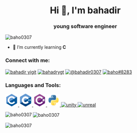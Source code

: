 <h1 align="center">Hi 👋, I'm bahadir</h1>
<h3 align="center">young software engineer</h3>

<p align="left"> <img src="https://komarev.com/ghpvc/?username=baho0307&label=Profile%20views&color=0e75b6&style=flat" alt="baho0307" /> </p>

- 🌱 I’m currently learning **C**

<h3 align="left">Connect with me:</h3>
<p align="left">
<a href="https://linkedin.com/in/bahadir-yigit-a43b08230" target="blank"><img align="center" src="https://raw.githubusercontent.com/rahuldkjain/github-profile-readme-generator/master/src/images/icons/Social/linked-in-alt.svg" alt="bahadir yigit" height="30" width="40" /></a>
<a href="https://instagram.com/bahadrygt" target="blank"><img align="center" src="https://raw.githubusercontent.com/rahuldkjain/github-profile-readme-generator/master/src/images/icons/Social/instagram.svg" alt="bahadrygt" height="30" width="40" /></a>
<a href="https://www.hackerrank.com/@bahadir0307" target="blank"><img align="center" src="https://raw.githubusercontent.com/rahuldkjain/github-profile-readme-generator/master/src/images/icons/Social/hackerrank.svg" alt="@bahadir0307" height="30" width="40" /></a>
<a href="https://discord.gg/baho#8283" target="blank"><img align="center" src="https://raw.githubusercontent.com/rahuldkjain/github-profile-readme-generator/master/src/images/icons/Social/discord.svg" alt="baho#8283" height="30" width="40" /></a>
</p>

<h3 align="left">Languages and Tools:</h3>
<p align="left"> <a href="https://www.cprogramming.com/" target="_blank" rel="noreferrer"> <img src="https://raw.githubusercontent.com/devicons/devicon/master/icons/c/c-original.svg" alt="c" width="40" height="40"/> </a> <a href="https://www.w3schools.com/cpp/" target="_blank" rel="noreferrer"> <img src="https://raw.githubusercontent.com/devicons/devicon/master/icons/cplusplus/cplusplus-original.svg" alt="cplusplus" width="40" height="40"/> </a> <a href="https://www.w3schools.com/cs/" target="_blank" rel="noreferrer"> <img src="https://raw.githubusercontent.com/devicons/devicon/master/icons/csharp/csharp-original.svg" alt="csharp" width="40" height="40"/> </a> <a href="https://www.python.org" target="_blank" rel="noreferrer"> <img src="https://raw.githubusercontent.com/devicons/devicon/master/icons/python/python-original.svg" alt="python" width="40" height="40"/> </a> <a href="https://unity.com/" target="_blank" rel="noreferrer"> <img src="https://www.vectorlogo.zone/logos/unity3d/unity3d-icon.svg" alt="unity" width="40" height="40"/> </a> <a href="https://unrealengine.com/" target="_blank" rel="noreferrer"> <img src="https://raw.githubusercontent.com/kenangundogan/fontisto/036b7eca71aab1bef8e6a0518f7329f13ed62f6b/icons/svg/brand/unreal-engine.svg" alt="unreal" width="40" height="40"/> </a> </p>

<p><img align="left" src="https://github-readme-stats.vercel.app/api/top-langs?username=baho0307&show_icons=true&locale=en&layout=compact" alt="baho0307" /></p>

<p>&nbsp;<img align="center" src="https://github-readme-stats.vercel.app/api?username=baho0307&show_icons=true&locale=en" alt="baho0307" /></p>

<p><img align="center" src="https://github-readme-streak-stats.herokuapp.com/?user=baho0307&" alt="baho0307" /></p>
